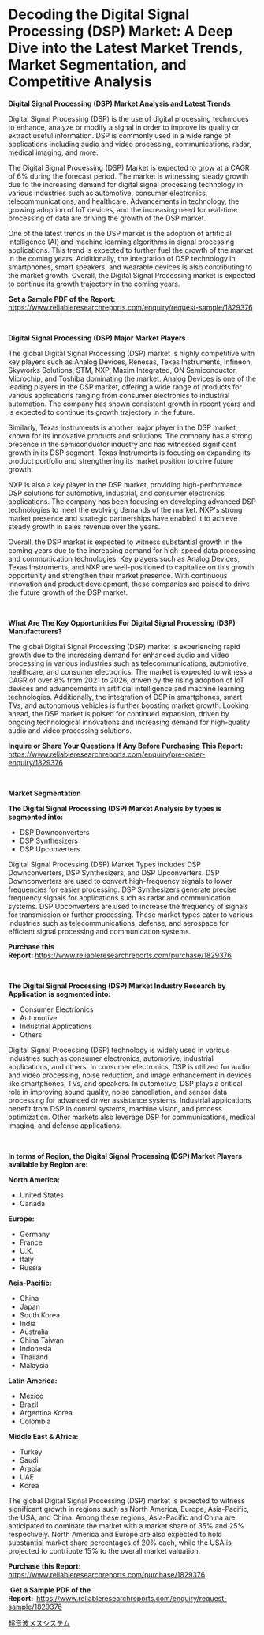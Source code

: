 <p><h1>Decoding the Digital Signal Processing (DSP) Market: A Deep Dive into the Latest Market Trends, Market Segmentation, and Competitive Analysis</h1></p><p><strong>Digital Signal Processing (DSP) Market Analysis and Latest Trends</strong></p>
<p><p>Digital Signal Processing (DSP) is the use of digital processing techniques to enhance, analyze or modify a signal in order to improve its quality or extract useful information. DSP is commonly used in a wide range of applications including audio and video processing, communications, radar, medical imaging, and more.</p><p>The Digital Signal Processing (DSP) Market is expected to grow at a CAGR of 6% during the forecast period. The market is witnessing steady growth due to the increasing demand for digital signal processing technology in various industries such as automotive, consumer electronics, telecommunications, and healthcare. Advancements in technology, the growing adoption of IoT devices, and the increasing need for real-time processing of data are driving the growth of the DSP market. </p><p>One of the latest trends in the DSP market is the adoption of artificial intelligence (AI) and machine learning algorithms in signal processing applications. This trend is expected to further fuel the growth of the market in the coming years. Additionally, the integration of DSP technology in smartphones, smart speakers, and wearable devices is also contributing to the market growth. Overall, the Digital Signal Processing market is expected to continue its growth trajectory in the coming years.</p></p>
<p><strong>Get a Sample PDF of the Report:&nbsp;</strong> <a href="https://www.reliableresearchreports.com/enquiry/request-sample/1829376">https://www.reliableresearchreports.com/enquiry/request-sample/1829376</a></p>
<p>&nbsp;</p>
<p><strong>Digital Signal Processing (DSP) Major Market Players</strong></p>
<p><p>The global Digital Signal Processing (DSP) market is highly competitive with key players such as Analog Devices, Renesas, Texas Instruments, Infineon, Skyworks Solutions, STM, NXP, Maxim Integrated, ON Semiconductor, Microchip, and Toshiba dominating the market. Analog Devices is one of the leading players in the DSP market, offering a wide range of products for various applications ranging from consumer electronics to industrial automation. The company has shown consistent growth in recent years and is expected to continue its growth trajectory in the future.</p><p>Similarly, Texas Instruments is another major player in the DSP market, known for its innovative products and solutions. The company has a strong presence in the semiconductor industry and has witnessed significant growth in its DSP segment. Texas Instruments is focusing on expanding its product portfolio and strengthening its market position to drive future growth.</p><p>NXP is also a key player in the DSP market, providing high-performance DSP solutions for automotive, industrial, and consumer electronics applications. The company has been focusing on developing advanced DSP technologies to meet the evolving demands of the market. NXP's strong market presence and strategic partnerships have enabled it to achieve steady growth in sales revenue over the years.</p><p>Overall, the DSP market is expected to witness substantial growth in the coming years due to the increasing demand for high-speed data processing and communication technologies. Key players such as Analog Devices, Texas Instruments, and NXP are well-positioned to capitalize on this growth opportunity and strengthen their market presence. With continuous innovation and product development, these companies are poised to drive the future growth of the DSP market.</p></p>
<p>&nbsp;</p>
<p><strong>What Are The Key Opportunities For Digital Signal Processing (DSP) Manufacturers?</strong></p>
<p><p>The global Digital Signal Processing (DSP) market is experiencing rapid growth due to the increasing demand for enhanced audio and video processing in various industries such as telecommunications, automotive, healthcare, and consumer electronics. The market is expected to witness a CAGR of over 8% from 2021 to 2026, driven by the rising adoption of IoT devices and advancements in artificial intelligence and machine learning technologies. Additionally, the integration of DSP in smartphones, smart TVs, and autonomous vehicles is further boosting market growth. Looking ahead, the DSP market is poised for continued expansion, driven by ongoing technological innovations and increasing demand for high-quality audio and video processing solutions.</p></p>
<p><strong>Inquire or Share Your Questions If Any Before Purchasing This Report:</strong> <a href="https://www.reliableresearchreports.com/enquiry/pre-order-enquiry/1829376">https://www.reliableresearchreports.com/enquiry/pre-order-enquiry/1829376</a></p>
<p>&nbsp;</p>
<p><strong>Market Segmentation</strong></p>
<p><strong>The Digital Signal Processing (DSP) Market Analysis by types is segmented into:</strong></p>
<p><ul><li>DSP Downconverters</li><li>DSP Synthesizers</li><li>DSP Upconverters</li></ul></p>
<p><p>Digital Signal Processing (DSP) Market Types includes DSP Downconverters, DSP Synthesizers, and DSP Upconverters. DSP Downconverters are used to convert high-frequency signals to lower frequencies for easier processing. DSP Synthesizers generate precise frequency signals for applications such as radar and communication systems. DSP Upconverters are used to increase the frequency of signals for transmission or further processing. These market types cater to various industries such as telecommunications, defense, and aerospace for efficient signal processing and communication systems.</p></p>
<p><strong>Purchase this Report:&nbsp;</strong><a href="https://www.reliableresearchreports.com/purchase/1829376">https://www.reliableresearchreports.com/purchase/1829376</a></p>
<p>&nbsp;</p>
<p><strong>The Digital Signal Processing (DSP) Market Industry Research by Application is segmented into:</strong></p>
<p><ul><li>Consumer Electrionics</li><li>Automotive</li><li>Industrial Applications</li><li>Others</li></ul></p>
<p><p>Digital Signal Processing (DSP) technology is widely used in various industries such as consumer electronics, automotive, industrial applications, and others. In consumer electronics, DSP is utilized for audio and video processing, noise reduction, and image enhancement in devices like smartphones, TVs, and speakers. In automotive, DSP plays a critical role in improving sound quality, noise cancellation, and sensor data processing for advanced driver assistance systems. Industrial applications benefit from DSP in control systems, machine vision, and process optimization. Other markets also leverage DSP for communications, medical imaging, and defense applications.</p></p>
<p>&nbsp;</p>
<p><strong>In terms of Region, the Digital Signal Processing (DSP) Market Players available by Region are:</strong></p>
<p>
    <p> <strong> North America: </strong>
        <ul>
            <li>United States</li>
            <li>Canada</li>
        </ul>
        </p> 
    <p> <strong> Europe: </strong>
        <ul>
            <li>Germany</li>
            <li>France</li>
            <li>U.K.</li>
            <li>Italy</li>
            <li>Russia</li>
        </ul>
        </p> 
    <p> <strong> Asia-Pacific: </strong>
        <ul>
            <li>China</li>
            <li>Japan</li>
            <li>South Korea</li>
            <li>India</li>
            <li>Australia</li>
            <li>China Taiwan</li>
            <li>Indonesia</li>
            <li>Thailand</li>
            <li>Malaysia</li>
        </ul>
        </p> 
    <p> <strong> Latin America: </strong>
        <ul>
            <li>Mexico</li>
            <li>Brazil</li>
            <li>Argentina Korea</li>
            <li>Colombia</li>
        </ul>
        </p> 
    <p> <strong> Middle East & Africa: </strong>
        <ul>
            <li>Turkey</li>
            <li>Saudi</li>
            <li>Arabia</li>
            <li>UAE</li>
            <li>Korea</li>
        </ul>
    </p>
    </p>
<p><p>The global Digital Signal Processing (DSP) market is expected to witness significant growth in regions such as North America, Europe, Asia-Pacific, the USA, and China. Among these regions, Asia-Pacific and China are anticipated to dominate the market with a market share of 35% and 25% respectively. North America and Europe are also expected to hold substantial market share percentages of 20% each, while the USA is projected to contribute 15% to the overall market valuation.</p></p>
<p><strong>Purchase this Report: </strong><a href="https://www.reliableresearchreports.com/purchase/1829376">https://www.reliableresearchreports.com/purchase/1829376</a></p>
<p>&nbsp;<strong>Get a Sample PDF of the Report:&nbsp;&nbsp;</strong><a href="https://www.reliableresearchreports.com/enquiry/request-sample/1829376">https://www.reliableresearchreports.com/enquiry/request-sample/1829376</a></p>
<p><strong></strong></p>
<p><p><a href="https://github.com/oqoeusbvpadwjs08/Market-Research-Report-List-1/blob/main/902490013508.md">超音波メスシステム</a></p></p>